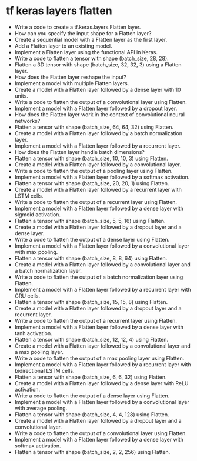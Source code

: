 # tf keras layers flatten

- Write a code to create a tf.keras.layers.Flatten layer.
- How can you specify the input shape for a Flatten layer?
- Create a sequential model with a Flatten layer as the first layer.
- Add a Flatten layer to an existing model.
- Implement a Flatten layer using the functional API in Keras.
- Write a code to flatten a tensor with shape (batch_size, 28, 28).
- Flatten a 3D tensor with shape (batch_size, 32, 32, 3) using a Flatten layer.
- How does the Flatten layer reshape the input?
- Implement a model with multiple Flatten layers.
- Create a model with a Flatten layer followed by a dense layer with 10 units.
- Write a code to flatten the output of a convolutional layer using Flatten.
- Implement a model with a Flatten layer followed by a dropout layer.
- How does the Flatten layer work in the context of convolutional neural networks?
- Flatten a tensor with shape (batch_size, 64, 64, 32) using Flatten.
- Create a model with a Flatten layer followed by a batch normalization layer.
- Implement a model with a Flatten layer followed by a recurrent layer.
- How does the Flatten layer handle batch dimensions?
- Flatten a tensor with shape (batch_size, 10, 10, 3) using Flatten.
- Create a model with a Flatten layer followed by a convolutional layer.
- Write a code to flatten the output of a pooling layer using Flatten.
- Implement a model with a Flatten layer followed by a softmax activation.
- Flatten a tensor with shape (batch_size, 20, 20, 1) using Flatten.
- Create a model with a Flatten layer followed by a recurrent layer with LSTM cells.
- Write a code to flatten the output of a recurrent layer using Flatten.
- Implement a model with a Flatten layer followed by a dense layer with sigmoid activation.
- Flatten a tensor with shape (batch_size, 5, 5, 16) using Flatten.
- Create a model with a Flatten layer followed by a dropout layer and a dense layer.
- Write a code to flatten the output of a dense layer using Flatten.
- Implement a model with a Flatten layer followed by a convolutional layer with max pooling.
- Flatten a tensor with shape (batch_size, 8, 8, 64) using Flatten.
- Create a model with a Flatten layer followed by a convolutional layer and a batch normalization layer.
- Write a code to flatten the output of a batch normalization layer using Flatten.
- Implement a model with a Flatten layer followed by a recurrent layer with GRU cells.
- Flatten a tensor with shape (batch_size, 15, 15, 8) using Flatten.
- Create a model with a Flatten layer followed by a dropout layer and a recurrent layer.
- Write a code to flatten the output of a recurrent layer using Flatten.
- Implement a model with a Flatten layer followed by a dense layer with tanh activation.
- Flatten a tensor with shape (batch_size, 12, 12, 4) using Flatten.
- Create a model with a Flatten layer followed by a convolutional layer and a max pooling layer.
- Write a code to flatten the output of a max pooling layer using Flatten.
- Implement a model with a Flatten layer followed by a recurrent layer with bidirectional LSTM cells.
- Flatten a tensor with shape (batch_size, 6, 6, 32) using Flatten.
- Create a model with a Flatten layer followed by a dense layer with ReLU activation.
- Write a code to flatten the output of a dense layer using Flatten.
- Implement a model with a Flatten layer followed by a convolutional layer with average pooling.
- Flatten a tensor with shape (batch_size, 4, 4, 128) using Flatten.
- Create a model with a Flatten layer followed by a dropout layer and a convolutional layer.
- Write a code to flatten the output of a convolutional layer using Flatten.
- Implement a model with a Flatten layer followed by a dense layer with softmax activation.
- Flatten a tensor with shape (batch_size, 2, 2, 256) using Flatten.